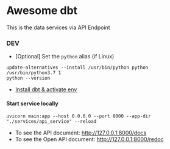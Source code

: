 # Awesome dbt
This is the data services via API Endpoint

### DEV
- [Optional] Set the `python` alias (if Linux)
```
update-alternatives --install /usr/bin/python python /usr/bin/python3.7 1
python --version
```
- [Install dbt & activate env](../../LOCALDEV.md)


#### Start service locally
```
uvicorn main:app --host 0.0.0.0 --port 8000 --app-dir "./services/api_service" --reload
```

- To see the API document: http://127.0.0.1:8000/docs
- To see the Open API document: http://127.0.0.1:8000/redoc


